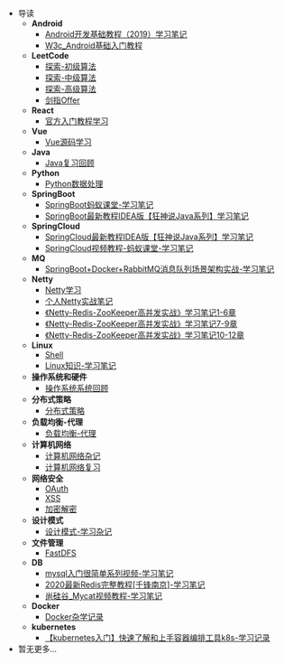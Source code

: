 * 导读
    * **Android**
      * [Android开发基础教程（2019）学习笔记](/study/Android/Android开发基础教程（2019）学习笔记) 
      * [W3c_Android基础入门教程](/study/Android/W3c_Android基础入门教程)
    * **LeetCode**
      * [探索-初级算法](/study/LeetCode_Study/初级算法/README.md)
      * [探索-中级算法](/study/LeetCode_Study/中级算法/README.md)
      * [探索-高级算法](/study/LeetCode_Study/高级算法/README.md)
      * [剑指Offer](/study/LeetCode_Study/剑指Offer/剑指Offer)
    * **React**
      * [官方入门教程学习](/study/React/官方入门教程学习) 
    * **Vue**
      * [Vue源码学习](/study/Vue/Vue源码学习)
    * **Java**
      * [Java复习回顾](/study/Java/Java复习回顾)
    * **Python**
      + [Python数据处理](/study/Python/python数据处理)
    * **SpringBoot**
      + [SpringBoot蚂蚁课堂-学习笔记](/study/SpringBoot/SpringBoot蚂蚁课堂-学习笔记)
      + [SpringBoot最新教程IDEA版【狂神说Java系列】学习笔记](/study/SpringBoot/SpringBoot最新教程IDEA版_狂神说Java系列_-学习笔记)
    * **SpringCloud**
      + [SpringCloud最新教程IDEA版【狂神说Java系列】学习笔记](/study/SpringCloud/SpringCloud最新教程IDEA版【狂神说Java系列】-学习笔记)
      + [SpringCloud视频教程-蚂蚁课堂-学习笔记](/study/SpringCloud/SpringCloud视频教程-蚂蚁课堂-学习笔记)
    * **MQ**
      * [SpringBoot+Docker+RabbitMQ消息队列场景架构实战-学习笔记](/study/MQ/SpringBoot_Docker_RabbitMQ消息队列场景架构实战-学习笔记)
    * **Netty**
      + [Netty学习](/study/Netty/Netty学习)
      + [个人Netty实战笔记](/study/Netty/个人Netty实战笔记)
      + [《Netty-Redis-ZooKeeper高并发实战》学习笔记1-6章](/study/Netty/《Netty-Redis-ZooKeeper高并发实战》学习笔记1-6章)
      + [《Netty-Redis-ZooKeeper高并发实战》学习笔记7-9章](/study/Netty/《Netty-Redis-ZooKeeper高并发实战》学习笔记7-9章)
      + [《Netty-Redis-ZooKeeper高并发实战》学习笔记10-12章](/study/Netty/《Netty-Redis-ZooKeeper高并发实战》学习笔记10-12章)
    * **Linux**
      + [Shell](/study/Linux/Shell学习)
      + [Linux知识-学习笔记](/study/Linux/Linux知识-学习笔记)
    * **操作系统和硬件**
      * [操作系统系统回顾](/study/操作系统和硬件/操作系统系统回顾)
    * **分布式策略**
      * [分布式策略](/study/分布式策略/分布式策略-杂记)
    * **负载均衡-代理**
      * [负载均衡-代理](/study/负载均衡-代理/负载均衡-代理-杂记)
    * **计算机网络**
      + [计算机网络杂记](/study/计算机网络/计算机网络杂记)
      + [计算机网络复习](/study/计算机网络/计算机网络复习)
    * **网络安全**
      * [OAuth](/study/网络安全/OAuth/OAuth学习杂记)
      * [XSS](/study/网络安全/XSS/Web安全-XSS教程)
      * [加密解密](/study/网络安全/加密解密/加密解密杂谈)
    * **设计模式**
      * [设计模式-学习杂记](/study/设计模式/设计模式-学习杂记)
    * **文件管理**
      + [FastDFS](/study/文件管理/FastDFS/FastDFS杂记)
    * **DB**
      * [mysql入门很简单系列视频-学习笔记](/study/DB/mysql入门很简单系列视频-学习笔记)
      * [2020最新Redis完整教程[千锋南京]-学习笔记](/study/DB/2020最新Redis完整教程[千锋南京]-学习笔记)
      * [尚硅谷_Mycat视频教程-学习笔记](/study/DB/尚硅谷_Mycat视频教程-学习笔记)
    * **Docker**
      * [Docker杂学记录](/study/Docker/Docker杂学记录)
    * **kubernetes**
      * [【kubernetes入门】快速了解和上手容器编排工具k8s-学习记录](/study/kubernetes/[kubernetes入门]快速了解和上手容器编排工具k8s-学习记录)
* 暂无更多...

